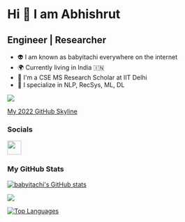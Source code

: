 Hi 👋 I am Abhishrut
==================

Engineer | Researcher
---------
* 👽  I am known as babyitachi everywhere on the internet
* 🌍  Currently living in India 🇮🇳
* 🚀  I'm a CSE MS Research Scholar at IIT Delhi
* 🔬 I specialize in NLP, RecSys, ML, DL

<a href="https://www.github.com/babyitachi" target="_blank" rel="noreferrer"><img
src="https://img.shields.io/github/followers/babyitachi?logo=github&style=for-the-badge&color=3382ed&labelColor=1c1917" /></a>

<a href="https://skyline.github.com/babyitachi/2022" target="_blank" rel="noreferrer">My
2022 GitHub Skyline</a>


### Socials

<p align="left">
<a href="https://www.linkedin.com/in/abhishrut-vaidya/" target="_blank" rel="noreferrer"><img src="https://raw.githubusercontent.com/danielcranney/readme-generator/main/public/icons/socials/linkedin.svg" width="32" height="32" /></a>
</p>

### My GitHub Stats

<a href="http://www.github.com/babyitachi"><img src="https://github-readme-stats.vercel.app/api?username=babyitachi&show_icons=true&hide=&count_private=true&title_color=3382ed&text_color=ffffff&icon_color=3382ed&bg_color=1c1917&hide_border=true&show_icons=true" alt="babyitachi's GitHub stats" /></a>

<a href="http://www.github.com/babyitachi"><img src="https://github-readme-streak-stats.herokuapp.com/?user=babyitachi&stroke=ffffff&background=1c1917&ring=3382ed&fire=3382ed&currStreakNum=ffffff&currStreakLabel=3382ed&sideNums=ffffff&sideLabels=ffffff&dates=ffffff&hide_border=true" /></a>

<a href="https://github.com/babyitachi" align="left"><img src="https://github-readme-stats.vercel.app/api/top-langs/?username=babyitachi&langs_count=10&title_color=3382ed&text_color=ffffff&icon_color=3382ed&bg_color=1c1917&hide_border=true&locale=en&custom_title=Top%20%Languages" alt="Top Languages" /></a>
